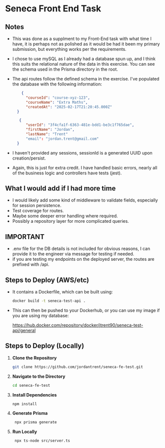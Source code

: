 # Seneca Front End Task

## Notes

- This was done as a supplment to my Front-End task with what time I have, it is perhaps not as polished as it would be had it been my primary submission, but everything works per the requirements.
- I chose to use mySQL as I already had a database spun up, and I think this suits the relational nature of the data in this exercise. You can see the schema used in the Prisma directory in the root.
- The api routes follow the defined schema in the exercise. I've populated the database with the following information:

  ```json
      {
        "courseId": "course-xyz-123",
        "courseName": "Extra Maths",
        "createdAt": "2025-02-17T21:20:45.000Z"
    }
  ```
  ```json
     {
        "userId": "3f4cfa1f-6363-481e-bdd1-be3c1f765dae",
        "firstName": "Jordan",
        "lastName": "Trent"
        "email": "jordan.trent@gmail.com"
    }
  ```
- I haven't provided any sessions, sessionId is a generated UUID upon creation/persist.
- Again, this is just for extra credit. I have handled basic errors, nearly all of the business logic and controllers have tests (jest).

## What I would add if I had more time

- I would likely add some kind of middleware to validate fields, especially for session persistence.
- Test coverage for routes.
- Maybe some deeper error handling where required.
- Possibly a repository layer for more complicated queries.

## IMPORTANT

- .env file for the DB details is not included for obvious reasons, I can provide it to the engineer via message for testing if needed.
- if you are testing my endpoints on the deployed server, the routes are prefixed with /api.

## Steps to Deploy (AWS/etc)

- It contains a Dockerfile, which can be built using:
  
   ```bash
   docker build -t seneca-test-api .
    ```
- This can then be pushed to your Dockerhub, or you can use my image if you are using my database:

  https://hub.docker.com/repository/docker/jtrent90/seneca-test-api/general

## Steps to Deploy (Locally)

1. **Clone the Repository**

   ```bash
   git clone https://github.com/jordantrent/seneca-fe-test.git
   ```

2. **Navigate to the Directory**

    ```bash
    cd seneca-fe-test
    ``` 
   
3. **Install Dependencies**

    ```bash
    npm install
   ```
4. **Generate Prisma**

    ```bash
     npx prisma generate
   ```
4. **Run Locally**

    ```bash
     npx ts-node src/server.ts
   ```
